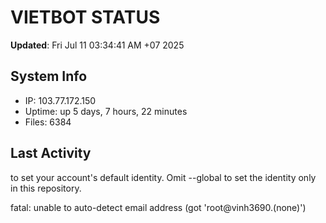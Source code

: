 # VIETBOT STATUS
**Updated**: Fri Jul 11 03:34:41 AM +07 2025

## System Info
- IP: 103.77.172.150
- Uptime: up 5 days, 7 hours, 22 minutes
- Files: 6384

## Last Activity

to set your account's default identity.
Omit --global to set the identity only in this repository.

fatal: unable to auto-detect email address (got 'root@vinh3690.(none)')

